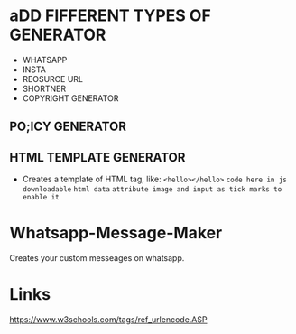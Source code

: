 # aDD FIFFERENT TYPES OF GENERATOR

- WHATSAPP
- INSTA
- REOSURCE URL
- SHORTNER
- COPYRIGHT GENERATOR

## PO;ICY GENERATOR

## HTML TEMPLATE GENERATOR

- Creates a template of HTML tag, like:
  `<hello></hello>`
  `code here in js downloadable`
  `html data`
  `attribute image and input as tick marks to enable it`

# Whatsapp-Message-Maker

Creates your custom messeages on whatsapp.

# Links

https://www.w3schools.com/tags/ref_urlencode.ASP
